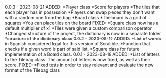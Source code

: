 0.0.3 - 2023-08-21
ADDED:
*Player class
*Score for players
*The tiles that each player has in possession
*Players can swap pieces they don't want with a random one from the bag
*Board class 
*The board is a grid of squares
*You can place tiles on the board
FIXED:
*Square class now has a default multiplier of x1
*Tiles were given a custom comparison operator
*Changed structure of the project, the dictionary is now in a separate folder
*structure of the dictionary class
0.0.2 - 2023-08-19
ADDED:
*List of words in Spanish considered legal for this version of Scrabble. 
*Function that checks if a given word is part of said list.
*Square class for future implementation of a Board class.
0.0.1 - 2023-08-18
ADDED:
*List of letters to the Tilebag class. The amount of letters is now fixed, as well as their score.
FIXED:
*Fixed tests in order to stay relevant and evaluate the new format of the Tilebag class
